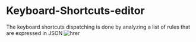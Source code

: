 # Keyboard-Shortcuts-editor
The keyboard shortcuts dispatching is done by analyzing a list of rules that are expressed in JSON
![hrer](https://code.visualstudio.com/assets/docs/getstarted/keybinding/keyboard-shortcuts.gif)
